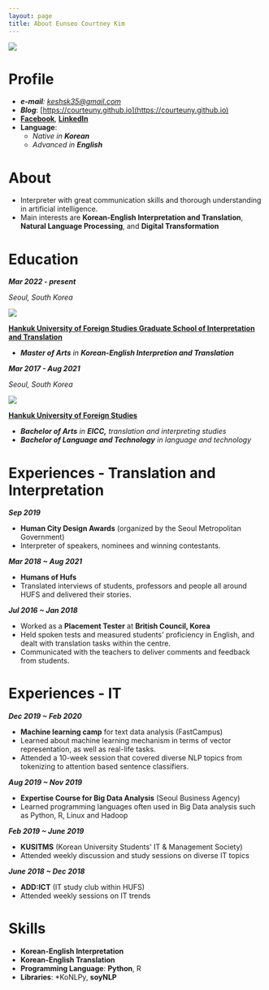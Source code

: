 ```yaml
---
layout: page
title: About Eunseo Courtney Kim
---
```


<p>
  <img src ='https://user-images.githubusercontent.com/52257022/71989294-c0c5b900-3274-11ea-8a67-93e109bc4f18.png'>
 </p>
  
# Profile

- ***e-mail**: keshsk35@gmail.com*
- ***Blog***: [https://courteuny.github.io](https://courteuny.github.io)
- **[Facebook](https://www.facebook.com/courtneyykim)**, **[LinkedIn](http://linkedin.com/in/eunseo-kim-444b9a175)**
- **Language**:
    - *Native in **Korean***
    - *Advanced in **English***

# About

- Interpreter with great communication skills and thorough understanding in artificial intelligence.
- Main interests are **Korean-English Interpretation and Translation**, **Natural Language Processing**, and **Digital Transformation** 

# Education

***Mar 2022 - present***

*Seoul, South Korea*

<p>
  <img src ='https://user-images.githubusercontent.com/52257022/71989283-bc010500-3274-11ea-99f7-763f97000196.png'>
  </p>
  
**[Hankuk University of Foreign Studies Graduate School of Interpretation and Translation](http://builder.hufs.ac.kr/user/gsit3/)**

- ***Master of Arts** in **Korean-English Interpretion and Translation*** 



***Mar 2017 - Aug 2021***

*Seoul, South Korea*

<p>
  <img src ='https://user-images.githubusercontent.com/52257022/71989283-bc010500-3274-11ea-99f7-763f97000196.png'>
  </p>
  
**[Hankuk University of Foreign Studies](http://www.hufs.ac.kr/)**


- ***Bachelor of Arts** in **EICC,** translation and interpreting studies*
- ***Bachelor of Language and Technology** in language and technology*


# Experiences - Translation and Interpretation

***Sep 2019*** 

- **Human City Design Awards** (organized by the Seoul Metropolitan Government)
- Interpreter of speakers, nominees and winning contestants.

***Mar 2018 ~ Aug 2021***

- **Humans of Hufs**
- Translated interviews of students, professors and people all around HUFS and delivered their stories.

***Jul 2016 ~ Jan 2018***

- Worked as a **Placement Tester** at **British Council, Korea**
- Held spoken tests and measured students' proficiency in English, and dealt with translation tasks within the centre.
- Communicated with the teachers to deliver comments and feedback from students.

# Experiences - IT

***Dec 2019 ~ Feb 2020***

- **Machine learning camp** for text data analysis (FastCampus)
- Learned about machine learning mechanism in terms of vector representation, as well as real-life tasks.
- Attended a 10-week session that covered diverse NLP topics from tokenizing to attention based sentence classifiers. 

***Aug 2019 ~ Nov 2019***

- **Expertise Course for Big Data Analysis** (Seoul Business Agency)
- Learned programming languages often used in Big Data analysis such as Python, R, Linux and Hadoop

***Feb 2019 ~ June 2019***

- **KUSITMS** (Korean University Students' IT & Management Society)
- Attended weekly discussion and study sessions on diverse IT topics

***June 2018 ~ Dec 2018***

- **ADD:ICT** (IT study club within HUFS)
- Attended weekly sessions on IT trends


# Skills

- **Korean-English Interpretation**
- **Korean-English Translation**
- **Programming Language**:  **Python**, R
- **Libraries**:  *KoNLPy, **soyNLP**
